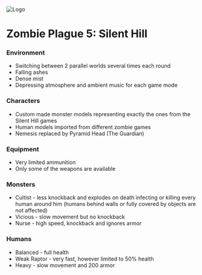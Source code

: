 ![Logo](https://1.bp.blogspot.com/-o0hEXzvB9WY/UI50JnAgtSI/AAAAAAAAALk/C-p1VVofD0c/s1600/dphclub.com_1203530122silent_hill_by_evilken26.jpg)
# Zombie Plague 5: Silent Hill #

### Environment ###
- Switching between 2 parallel worlds several times each round
- Falling ashes
- Dense mist
- Depressing atmosphere and ambient music for each game mode

### Characters ###
- Custom made monster models representing exactly the ones from the Silent Hill games
- Human models imported from different zombie games
- Nemesis replaced by Pyramid Head (The Guardian)

### Equipment ###
- Very limited ammunition
- Only some of the weapons are available

### Monsters ###
- Cultist - less knockback and explodes on death infecting or killing every human around him (humans behind walls or fully covered by objects are not affected)
- Vicious - slow movement but no knockback
- Nurse - high speed, knockback and ignores armor

### Humans ###
- Balanced - full health
- Weak Raptor - very fast, however limited to 50% health
- Heavy - slow movement and 200 armor